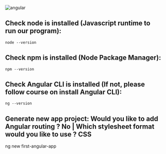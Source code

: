 ![angular](https://user-images.githubusercontent.com/33417377/201498665-814d616c-d53e-4dde-974f-bf2d384aac8c.png)

## Check node is installed (Javascript runtime to run our program):

```
node --version
```

## Check npm is installed (Node Package Manager):

```
npm --version
```

## Check Angular CLI is installed (If not, please follow course on install Angular CLI):

```
ng --version
```

## Generate new app project: Would you like to add Angular routing ? No | Which stylesheet format would you like to use ? CSS

ng new first-angular-app
